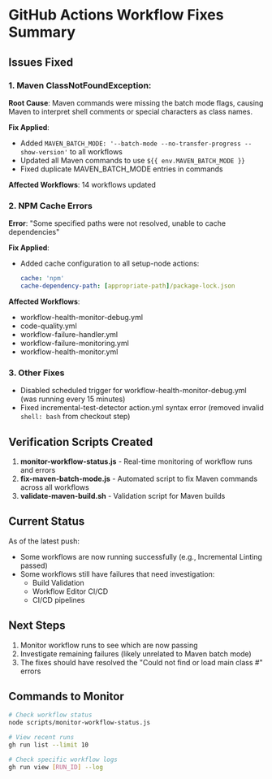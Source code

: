 # GitHub Actions Workflow Fixes Summary

## Issues Fixed

### 1. Maven ClassNotFoundException: #
**Root Cause**: Maven commands were missing the batch mode flags, causing Maven to interpret shell comments or special characters as class names.

**Fix Applied**:
- Added `MAVEN_BATCH_MODE: '--batch-mode --no-transfer-progress --show-version'` to all workflows
- Updated all Maven commands to use `${{ env.MAVEN_BATCH_MODE }}`
- Fixed duplicate MAVEN_BATCH_MODE entries in commands

**Affected Workflows**: 14 workflows updated

### 2. NPM Cache Errors
**Error**: "Some specified paths were not resolved, unable to cache dependencies"

**Fix Applied**:
- Added cache configuration to all setup-node actions:
  ```yaml
  cache: 'npm'
  cache-dependency-path: [appropriate-path]/package-lock.json
  ```

**Affected Workflows**:
- workflow-health-monitor-debug.yml
- code-quality.yml
- workflow-failure-handler.yml
- workflow-failure-monitoring.yml
- workflow-health-monitor.yml

### 3. Other Fixes
- Disabled scheduled trigger for workflow-health-monitor-debug.yml (was running every 15 minutes)
- Fixed incremental-test-detector action.yml syntax error (removed invalid `shell: bash` from checkout step)

## Verification Scripts Created

1. **monitor-workflow-status.js** - Real-time monitoring of workflow runs and errors
2. **fix-maven-batch-mode.js** - Automated script to fix Maven commands across all workflows
3. **validate-maven-build.sh** - Validation script for Maven builds

## Current Status

As of the latest push:
- Some workflows are now running successfully (e.g., Incremental Linting passed)
- Some workflows still have failures that need investigation:
  - Build Validation
  - Workflow Editor CI/CD
  - CI/CD pipelines

## Next Steps

1. Monitor workflow runs to see which are now passing
2. Investigate remaining failures (likely unrelated to Maven batch mode)
3. The fixes should have resolved the "Could not find or load main class #" errors

## Commands to Monitor

```bash
# Check workflow status
node scripts/monitor-workflow-status.js

# View recent runs
gh run list --limit 10

# Check specific workflow logs
gh run view [RUN_ID] --log
```